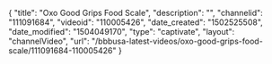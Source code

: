 {
    "title": "Oxo Good Grips Food Scale",
    "description": "",
    "channelid": "111091684",
    "videoid": "110005426",
    "date_created": "1502525508",
    "date_modified": "1504049170",
    "type": "captivate",
    "layout": "channelVideo",
    "url": "\/bbbusa-latest-videos\/oxo-good-grips-food-scale\/111091684-110005426"
}